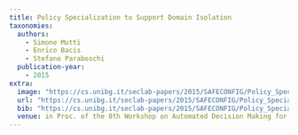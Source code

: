 ```yaml
---
title: Policy Specialization to Support Domain Isolation
taxonomies:
  authors:
    - Simone Mutti
    - Enrico Bacis
    - Stefano Paraboschi
  publication-year:
    - 2015
extra:
  image: "https://cs.unibg.it/seclab-papers/2015/SAFECONFIG/Policy_Specialization.jpg"
  url: "https://cs.unibg.it/seclab-papers/2015/SAFECONFIG/Policy_Specialization.pdf"
  bib: "https://cs.unibg.it/seclab-papers/2015/SAFECONFIG/Policy_Specialization.bib"
  venue: in Proc. of the 8th Workshop on Automated Decision Making for Active Cyber Defense (SafeConfig), Denver, USA, October 12, 2015
---
```

